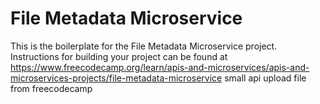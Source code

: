 # File Metadata Microservice

This is the boilerplate for the File Metadata Microservice project. Instructions for building your project can be found at https://www.freecodecamp.org/learn/apis-and-microservices/apis-and-microservices-projects/file-metadata-microservice
s m a l l   a p i   u p l o a d   f i l e   f r o m   f r e e c o d e c a m p  
 